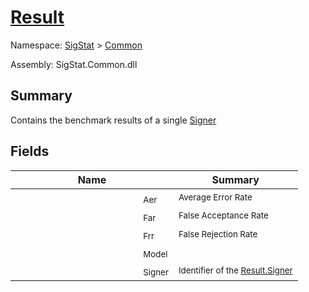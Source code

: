 # [Result](./Result.md)

Namespace: [SigStat]() > [Common](./README.md)

Assembly: SigStat.Common.dll

## Summary
Contains the benchmark results of a single [Signer](https://github.com/hargitomi97/sigstat/blob/master/docs/md/SigStat/Common/Signer.md)

## Fields

| Name | Summary | 
| --- | --- | 
| <img width=200/> <sub>Aer</sub>| <sub>Average Error Rate</sub>| <br>
| <img width=200/> <sub>Far</sub>| <sub>False Acceptance Rate</sub>| <br>
| <img width=200/> <sub>Frr</sub>| <sub>False Rejection Rate</sub>| <br>
| <img width=200/> <sub>Model</sub>| <sub></sub>| <br>
| <img width=200/> <sub>Signer</sub>| <sub>Identifier of the [Result.Signer](https://github.com/hargitomi97/sigstat/blob/master/docs/md/SigStat/Common/Result.md)</sub>| <br>



